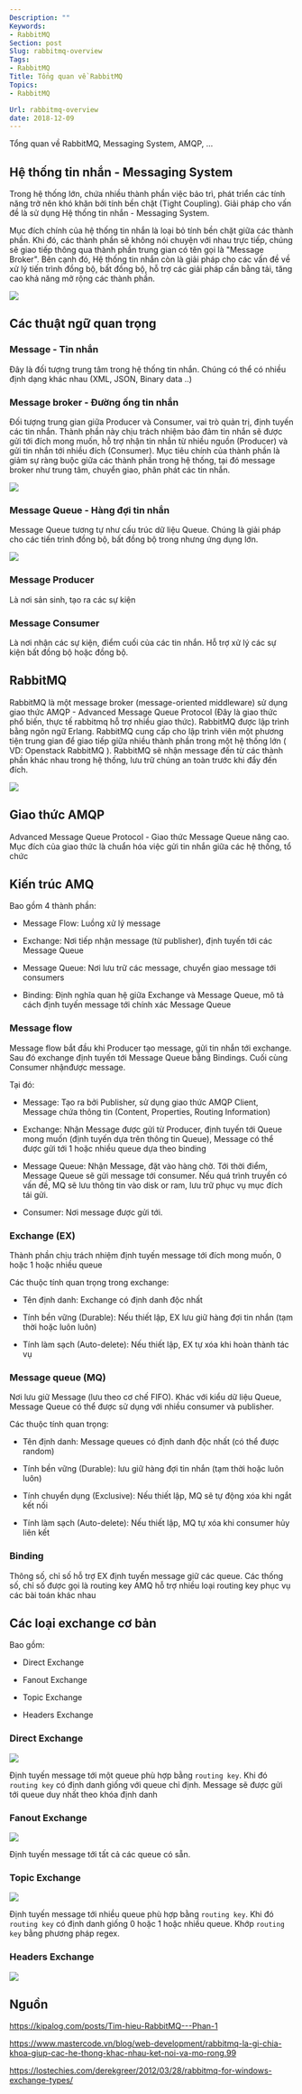 ```yaml
---
Description: ""
Keywords:
- RabbitMQ
Section: post
Slug: rabbitmq-overview
Tags:
- RabbitMQ
Title: Tổng quan về RabbitMQ
Topics:
- RabbitMQ

Url: rabbitmq-overview
date: 2018-12-09
---
```


Tổng quan về RabbitMQ, Messaging System, AMQP, ...

<!--more-->

## Hệ thống tin nhắn - Messaging System

Trong hệ thống lớn, chứa nhiều thành phần việc bảo trì, phát triển các tính năng trở nên khó khăn bởi tính bền chặt (Tight Coupling). Giải pháp cho vấn đề là sử dụng Hệ thống tin nhắn - Messaging System.

Mục đích chính của hệ thống tin nhắn là loại bỏ tính bền chặt giữa các thành phần. Khi đó, các thành phần sẽ không nói chuyện với nhau trực tiếp, chúng sẽ giao tiếp thông qua thành phần trung gian có tên gọi là "Message Broker". Bên cạnh đó, Hệ thống tin nhắn còn là giải pháp cho các vấn đề về xử lý tiến trình đồng bộ, bất đồng bộ, hỗ trợ các giải pháp cần bằng tải, tăng cao khả năng mở rộng các thành phần.


![](/media/enterprise-messaging-system.jpg)

## Các thuật ngữ quan trọng

### Message - Tin nhắn
Đây là đối tượng trung tâm trong hệ thống tin nhắn. Chúng có thể có nhiều định dạng khác nhau (XML, JSON, Binary data ..)

### Message broker - Đường ống tin nhắn
Đối tượng trung gian giữa Producer và Consumer, vai trò quản trị, định tuyến các tin nhắn. Thành phần này chịu trách nhiệm bảo đảm tin nhắn sẽ được gửi tới đích mong muốn, hỗ trợ nhận tin nhắn từ nhiều nguồn (Producer) và gửi tin nhắn tới nhiều đích (Consumer). Mục tiêu chính của thành phần là giảm sự ràng buộc giữa các thành phần trong hệ thống, tại đó message broker như trung tâm, chuyển giao, phân phát các tin nhắn.

![](/media/broker.gif)

### Message Queue - Hàng đợi tin nhắn
Message Queue tương tự như cấu trúc dữ liệu Queue. Chúng là giải pháp cho các tiến trình đồng bộ, bất đồng bộ trong nhưng ứng dụng lớn.

![](/media/message-queue.png)

### Message Producer
Là nơi sản sinh, tạo ra các sự kiện

### Message Consumer
Là nơi nhận các sự kiện, điểm cuối của các tin nhắn. Hỗ trợ xử lý các sự kiện bất đồng bộ hoặc đồng bộ.

## RabbitMQ

RabbitMQ là một message broker (message-oriented middleware) sử dụng giao thức AMQP - Advanced Message Queue Protocol (Đây là giao thức phổ biến, thực tế rabbitmq hỗ trợ nhiều giao thức). RabbitMQ được lập trình bằng ngôn ngữ Erlang. RabbitMQ cung cấp cho lập trình viên một phương tiện trung gian để giao tiếp giữa nhiều thành phần trong một hệ thống lớn ( VD: Openstack RabbitMQ ). RabbitMQ sẽ nhận message đến từ các thành phần khác nhau trong hệ thống, lưu trữ chúng an toàn trước khi đẩy đến đích.

![](/media/rabbitmq.png)

## Giao thức AMQP
Advanced Message Queue Protocol - Giao thức Message Queue nâng cao. Mục đích của giao thức là chuẩn hóa việc gửi tin nhắn giữa các hệ thống, tổ chức

## Kiến trúc AMQ 
Bao gồm 4 thành phần:

- Message Flow: Luồng xử lý message

- Exchange: Nơi tiếp nhận message (từ publisher), định tuyến tới các Message Queue

- Message Queue: Nơi lưu trữ các message, chuyển giao message tới consumers

- Binding: Định nghĩa quan hệ giữa Exchange và Message Queue, mô tả cách định tuyến message tới chính xác Message Queue

### Message flow
Message flow bắt đầu khi Producer tạo message, gửi tin nhắn tới exchange. Sau đó exchange định tuyến tới Message Queue bằng Bindings. Cuối cùng Consumer nhậnđược message.

Tại đó:

- Message: Tạo ra bởi Publisher, sử dụng giao thức AMQP Client, Message chứa thông tin (Content, Properties, Routing Information)

- Exchange: Nhận Message được gửi từ Producer, định tuyến tới Queue mong muốn (định tuyến dựa trên thông tin Queue), Message có thể được gửi tới 1 hoặc nhiều queue dựa theo binding

- Message Queue: Nhận Message, đặt vào hàng chờ. Tới thời điểm, Message Queue sẽ gửi message tới consumer. Nếu quá trình truyền có vấn đề, MQ sẽ lưu thông tin vào disk or ram, lưu trữ phục vụ mục đích tái gửi.

- Consumer: Nơi message được gửi tới.

### Exchange (EX)
Thành phần chịu trách nhiệm định tuyến message tới đích mong muốn, 0 hoặc 1 hoặc nhiều queue

Các thuộc tính quan trọng trong exchange:

- Tên định danh: Exchange có định danh độc nhất

- Tính bền vững (Durable): Nếu thiết lập, EX lưu giữ hàng đợi tin nhắn (tạm thời hoặc luôn luôn)

- Tính làm sạch (Auto-delete): Nếu thiết lập, EX tự xóa khi hoàn thành tác vụ

### Message queue (MQ)
Nơi lưu giữ Message (lưu theo cơ chế FIFO). Khác với kiểu dữ liệu Queue, Message Queue có thể được sử dụng với nhiều consumer và publisher.

Các thuộc tính quan trọng:

- Tên định danh: Message queues có định danh độc nhất (có thể được random)

- Tính bền vững (Durable): lưu giữ hàng đợi tin nhắn (tạm thời hoặc luôn luôn)

- Tính chuyển dụng (Exclusive): Nếu thiết lập, MQ sẽ tự động xóa khi ngắt kết nối

- Tính làm sạch (Auto-delete): Nếu thiết lập, MQ tự xóa khi consumer hủy liên kết

### Binding
Thông số, chỉ số hỗ trợ EX định tuyến message giữ các queue.
Các thống số, chỉ số được gọi là routing key
AMQ hỗ trợ nhiều loại routing key phục vụ các bài toán khác nhau

## Các loại exchange cơ bản
Bao gồm:

- Direct Exchange

- Fanout Exchange

- Topic Exchange

- Headers Exchange

### Direct Exchange

![](/media/DirectExchange.png)

Định tuyến message tới một queue phù hợp bằng `routing key`. Khi đó `routing key` có định danh giống với queue chỉ định. Message sẽ được gửi tới queue duy nhất theo khóa định danh

### Fanout Exchange
![](/media/FanoutExchange.png)

Định tuyến message tới tất cả các queue có sẵn.

### Topic Exchange
![](/media/TopicExchange.png)

Định tuyến message tới nhiều queue phù hợp bằng `routing key`. Khi đó `routing key` có định danh giống 0 hoặc 1 hoặc nhiều queue. Khớp `routing key` bằng phương pháp regex.

### Headers Exchange
![](/media/HeadersExchange.png)


## Nguồn

https://kipalog.com/posts/Tim-hieu-RabbitMQ---Phan-1

https://www.mastercode.vn/blog/web-development/rabbitmq-la-gi-chia-khoa-giup-cac-he-thong-khac-nhau-ket-noi-va-mo-rong.99

https://lostechies.com/derekgreer/2012/03/28/rabbitmq-for-windows-exchange-types/




